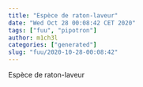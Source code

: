 ```yaml
---
title: "Espèce de raton-laveur"
date: "Wed Oct 28 00:08:42 CET 2020"
tags: ["fuu", "pipotron"]
author: m1ch3l
categories: ["generated"]
slug: "fuu/2020-10-28-00:08:42"
---
```


Espèce de raton-laveur
